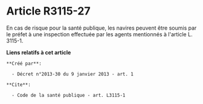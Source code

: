 # Article R3115-27

En cas de risque pour la santé publique, les navires peuvent être soumis par le préfet à une inspection effectuée par les
agents mentionnés à l'article L. 3115-1.

**Liens relatifs à cet article**

	**Créé par**:

	  - Décret n°2013-30 du 9 janvier 2013 - art. 1

	**Cite**:

	  - Code de la santé publique - art. L3115-1
